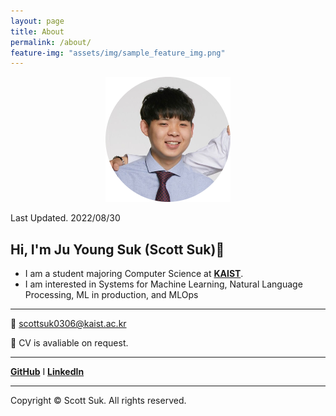 ```yaml
---
layout: page
title: About
permalink: /about/
feature-img: "assets/img/sample_feature_img.png"
---
```

<p align="center"><img src="/assets/img/profile_pic_cropped.jpg"></p>
 
Last Updated. 2022/08/30

## Hi, I'm Ju Young Suk (Scott Suk)👋
- I am a student majoring Computer Science at [**KAIST**](https://www.kaist.ac.kr/en/).
- I am interested in Systems for Machine Learning, Natural Language Processing, ML in production, and MLOps

---

💌 scottsuk0306@kaist.ac.kr

📄 CV is avaliable on request.

---

[**GitHub**](https://github.com/scottsuk0306) I [**LinkedIn**](linkedin.com/in/주영-석-b5175a192)

---

Copyright © Scott Suk. All rights reserved.